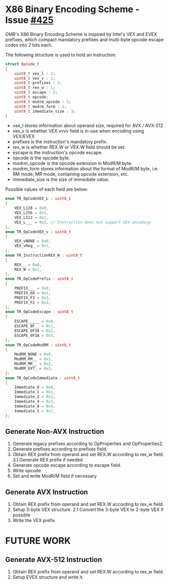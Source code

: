<!--
Copyright IBM Corp. and others 2016

This program and the accompanying materials are made available under
the terms of the Eclipse Public License 2.0 which accompanies this
distribution and is available at https://www.eclipse.org/legal/epl-2.0/
or the Apache License, Version 2.0 which accompanies this distribution and
is available at https://www.apache.org/licenses/LICENSE-2.0.

This Source Code may also be made available under the following
Secondary Licenses when the conditions for such availability set
forth in the Eclipse Public License, v. 2.0 are satisfied: GNU
General Public License, version 2 with the GNU Classpath 
Exception [1] and GNU General Public License, version 2 with the
OpenJDK Assembly Exception [2].

[1] https://www.gnu.org/software/classpath/license.html
[2] http://openjdk.java.net/legal/assembly-exception.html

SPDX-License-Identifier: EPL-2.0 OR Apache-2.0 OR GPL-2.0 WITH Classpath-exception-2.0 OR LicenseRef-GPL-2.0 WITH Assembly-exception
-->

# X86 Binary Encoding Scheme - Issue [#425](https://github.com/eclipse/omr/issues/425)

OMR's X86 Binary Encoding Scheme is inspired by Intel's VEX and EVEX prefixes, which compact mandatory prefixes and multi-byte opcode escape codes into 2 bits each.

The following structure is used to hold an instruction:
```c++
struct OpCode_t
{
    uint8_t vex_l : 2;
    uint8_t vex_v : 1;
    uint8_t prefixes : 2;
    uint8_t rex_w : 1;
    uint8_t escape : 2;
    uint8_t opcode;
    uint8_t modrm_opcode : 3;
    uint8_t modrm_form : 2;
    uint8_t immediate_size : 3;
}
```
- vex_l stores information about operand size, required for AVX / AVX-512
- vex_v is whether VEX.vvvv field is in-use when encoding using VEX/EVEX
- prefixes is the instruction's mandatory prefix.
- rex_w is whether REX.W or VEX.W field should be set.
- escape is the instruction's opcode escape.
- opcode is the opcode byte.
- modrm_opcode is the opcode extension in ModR/M byte.
- modrm_form stores information about the format of ModR/M byte, i.e. RM mode, MR mode, containing opcode extension, etc.
- immediate_size is the size of immediate value.

Possible values of each field are below:
```c++
enum TR_OpCodeVEX_L : uint8_t
{
    VEX_L128 = 0x0,
    VEX_L256 = 0x1,
    VEX_L512 = 0x2,
    VEX_L___ = 0x3, // Instruction does not support VEX encoding
};
enum TR_OpCodeVEX_v : uint8_t
{
    VEX_vNONE = 0x0,
    VEX_vReg_ = 0x1,
};
enum TR_InstructionREX_W : uint8_t
{
    REX__ = 0x0,
    REX_W = 0x1,
};
enum TR_OpCodePrefix : uint8_t
{
    PREFIX___ = 0x0,
    PREFIX_66 = 0x1,
    PREFIX_F3 = 0x2,
    PREFIX_F2 = 0x3,
};
enum TR_OpCodeEscape : uint8_t
{
    ESCAPE_____ = 0x0,
    ESCAPE_0F__ = 0x1,
    ESCAPE_0F38 = 0x2,
    ESCAPE_0F3A = 0x3,
};
enum TR_OpCodeModRM : uint8_t
{
    ModRM_NONE = 0x0,
    ModRM_RM__ = 0x1,
    ModRM_MR__ = 0x2,
    ModRM_EXT_ = 0x3,
};
enum TR_OpCodeImmediate : uint8_t
{
    Immediate_0 = 0x0,
    Immediate_1 = 0x1,
    Immediate_2 = 0x2,
    Immediate_4 = 0x3,
    Immediate_8 = 0x4,
    Immediate_S = 0x7,
};
```

## Generate Non-AVX Instruction
1. Generate legacy prefixes according to OpProperties and OpProperties2.
2. Generate prefixes according to prefixes field.
3. Obtain REX prefix from operand and set REX.W according to rex_w field.
3.1 Generate REX prefix if needed
4. Generate opcode escape according to escape field.
5. Write opcode
6. Set and write ModR/M field if necessary

## Generate AVX Instruction
1. Obtain REX prefix from operand and set REX.W according to rex_w field.
2. Setup 3-byte VEX structure.
2.1 Convert the 3-byte VEX to 2-byte VEX if possible
3. Write the VEX prefix

# FUTURE WORK

## Generate AVX-512 Instruction
1. Obtain REX prefix from operand and set REX.W according to rex_w field.
2. Setup EVEX structure and write it.
